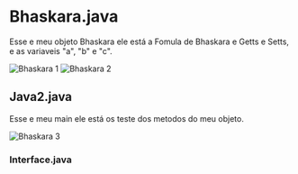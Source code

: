 
<!DOCTYPE html>
<html lang="en">
<head>
    <meta charset="UTF-8">
    <meta http-equiv="X-UA-Compatible" content="IE=edge">
    <meta name="viewport" content="width=device-width, initial-scale=1.0">


</head>
<body>
  <h1>Bhaskara.java</h1>
  <p>Esse e meu objeto Bhaskara ele está a Fomula de Bhaskara e Getts e Setts, e as variaveis "a", "b" e "c".</p>
  
  ![Bhaskara 1](https://github.com/user-attachments/assets/93f26286-6400-4ce3-939f-085cafdb3429)
  ![Bhaskara 2](https://github.com/user-attachments/assets/5064ea88-4119-475f-8665-d60ae3bf24ca)

  <h2>Java2.java</h2>
  <p>Esse e meu main ele está os teste dos metodos do meu objeto.</p>
  
  ![Bhaskara 3](https://github.com/user-attachments/assets/c23af976-5eff-4437-9122-898b2a273d25)

  <h3>Interface.java</h3>

</body>

</html>
